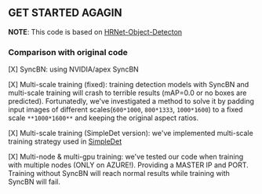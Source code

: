 ## GET STARTED AGAGIN

**NOTE**: This code is based on [HRNet-Object-Detecton](https://github.com/HRNet/HRNet-Object-Detection)

### Comparison with original code

[X] SyncBN: using NVIDIA/apex SyncBN

[X] Multi-scale training (fixed): training detection models with SyncBN and multi-scale training will crash to terrible results (mAP=0.0 or no boxes are predicted). Fortunatedly, we've investigated a method to solve it by padding input images of different scales(`600*1000`, `800*1333`, `1000*1600`) to a fixed scale `**1000*1600**` and keeping the original aspect ratios.

[X] Multi-scale training (SimpleDet version): we've implemented multi-scale training strategy used in [SimpleDet](https://github.com/TuSimple/simpledet)

[X] Multi-node & multi-gpu training: we've tested our code when training with multiple nodes (ONLY on AZURE!). Providing a MASTER IP and PORT. Training without SyncBN will reach normal results while training with SyncBN will fail.